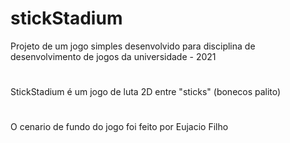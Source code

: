 # stickStadium
Projeto de um jogo simples desenvolvido para disciplina de desenvolvimento de jogos da universidade  - 2021
#
StickStadium é um jogo de luta 2D entre "sticks" (bonecos palito)
#
O cenario de fundo do jogo foi feito por Eujacio Filho
